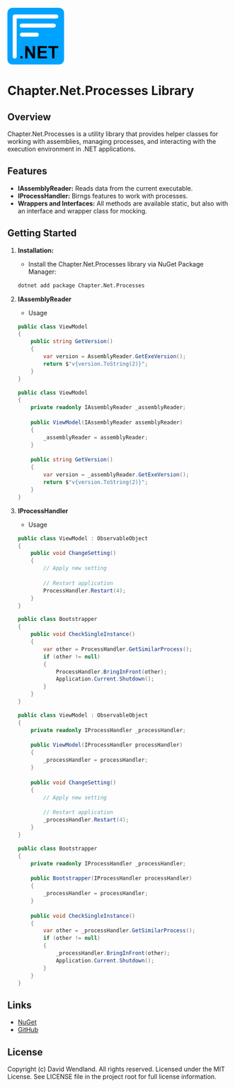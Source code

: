 ![Chapter](https://raw.githubusercontent.com/dwndland/Chapter.Net.Processes/master/Icon.png)

# Chapter.Net.Processes Library

## Overview
Chapter.Net.Processes is a utility library that provides helper classes for working with assemblies, managing processes, and interacting with the execution environment in .NET applications.

## Features
- **IAssemblyReader:** Reads data from the current executable.
- **IProcessHandler:** Birngs features to work with processes.
- **Wrappers and Interfaces:** All methods are available static, but also with an interface and wrapper class for mocking.

## Getting Started

1. **Installation:**
    - Install the Chapter.Net.Processes library via NuGet Package Manager:
    ```bash
    dotnet add package Chapter.Net.Processes
    ```

2. **IAssemblyReader**
    - Usage
    ```csharp
    public class ViewModel
    {
        public string GetVersion()
        {
            var version = AssemblyReader.GetExeVersion();
            return $"v{version.ToString(2)}";
        }
    }
    ```
    ```csharp
    public class ViewModel
    {
        private readonly IAssemblyReader _assemblyReader;

        public ViewModel(IAssemblyReader assemblyReader)
        {
            _assemblyReader = assemblyReader;
        }

        public string GetVersion()
        {
            var version = _assemblyReader.GetExeVersion();
            return $"v{version.ToString(2)}";
        }
    }
    ```

3. **IProcessHandler**
    - Usage
    ```csharp
    public class ViewModel : ObservableObject
    {
        public void ChangeSetting()
        {
            // Apply new setting

            // Restart application
            ProcessHandler.Restart(4);
        }
    }
    ```
    ```csharp
    public class Bootstrapper
    {
        public void CheckSingleInstance()
        {
            var other = ProcessHandler.GetSimilarProcess();
            if (other != null)
            {
                ProcessHandler.BringInFront(other);
                Application.Current.Shutdown();
            }
        }
    }
    ```
    ```csharp
    public class ViewModel : ObservableObject
    {
        private readonly IProcessHandler _processHandler;

        public ViewModel(IProcessHandler processHandler)
        {
            _processHandler = processHandler;
        }

        public void ChangeSetting()
        {
            // Apply new setting

            // Restart application
            _processHandler.Restart(4);
        }
    }
    ```
    ```csharp
    public class Bootstrapper
    {
        private readonly IProcessHandler _processHandler;

        public Bootstrapper(IProcessHandler processHandler)
        {
            _processHandler = processHandler;
        }

        public void CheckSingleInstance()
        {
            var other = _processHandler.GetSimilarProcess();
            if (other != null)
            {
                _processHandler.BringInFront(other);
                Application.Current.Shutdown();
            }
        }
    }
    ```

## Links
* [NuGet](https://www.nuget.org/packages/Chapter.Net.Processes)
* [GitHub](https://github.com/dwndland/Chapter.Net.Processes)

## License
Copyright (c) David Wendland. All rights reserved.
Licensed under the MIT License. See LICENSE file in the project root for full license information.
